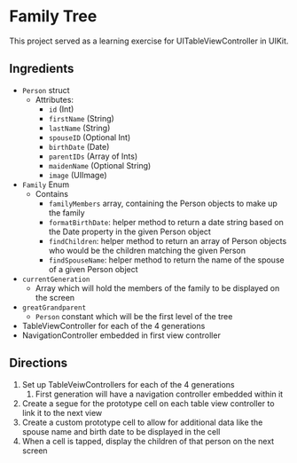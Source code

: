 # Family Tree
This project served as a learning exercise for UITableViewController in UIKit.

## Ingredients
* `Person` struct
	* Attributes:
		* `id` (Int)
		* `firstName` (String)
		* `lastName` (String)
		* `spouseID` (Optional Int)
		* `birthDate` (Date)
		* `parentIDs` (Array of Ints)
		* `maidenName` (Optional String)
		* `image` (UIImage)
* `Family` Enum
	* Contains
		* `familyMembers` array, containing the Person objects to make up the family
		* `formatBirthDate`: helper method to return a date string based on the Date property in the given Person object
		* `findChildren`: helper method to return an array of Person objects who would be the children matching the given Person
		* `findSpouseName`: helper method to return the name of the spouse of a given Person object
* `currentGeneration`
	* Array which will hold the members of the family to be displayed on the screen
* `greatGrandparent`
	* `Person` constant which will be the first level of the tree
* TableViewController for each of the 4 generations
* NavigationController embedded in first view controller

## Directions
1. Set up TableVeiwControllers for each of the 4 generations
	1. First generation will have a navigation controller embedded within it
2. Create a segue for the prototype cell on each table view controller to link it to the next view
3. Create a custom prototype cell to allow for additional data like the spouse name and birth date to be displayed in the cell
4. When a cell is tapped, display the children of that person on the next screen
